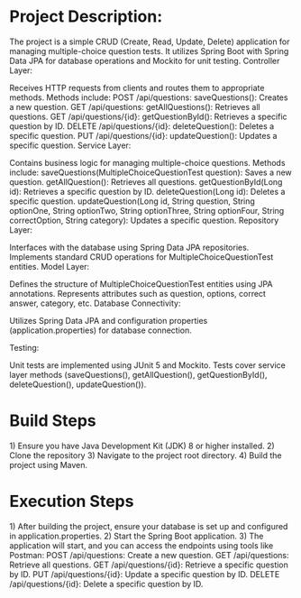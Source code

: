 <h1>Project Description:</h1>
The project is a simple CRUD (Create, Read, Update, Delete) application for managing multiple-choice question tests. It utilizes Spring Boot with Spring Data JPA for database operations and Mockito for unit testing.
Controller Layer:

Receives HTTP requests from clients and routes them to appropriate methods.
Methods include:
POST /api/questions: saveQuestions(): Creates a new question.
GET /api/questions: getAllQuestions(): Retrieves all questions.
GET /api/questions/{id}: getQuestionById(): Retrieves a specific question by ID.
DELETE /api/questions/{id}: deleteQuestion(): Deletes a specific question.
PUT /api/questions/{id}: updateQuestion(): Updates a specific question.
Service Layer:

Contains business logic for managing multiple-choice questions.
Methods include:
saveQuestions(MultipleChoiceQuestionTest question): Saves a new question.
getAllQuestion(): Retrieves all questions.
getQuestionById(Long id): Retrieves a specific question by ID.
deleteQuestion(Long id): Deletes a specific question.
updateQuestion(Long id, String question, String optionOne, String optionTwo, String optionThree, String optionFour, String correctOption, String category): Updates a specific question.
Repository Layer:

Interfaces with the database using Spring Data JPA repositories.
Implements standard CRUD operations for MultipleChoiceQuestionTest entities.
Model Layer:

Defines the structure of MultipleChoiceQuestionTest entities using JPA annotations.
Represents attributes such as question, options, correct answer, category, etc.
Database Connectivity:

Utilizes Spring Data JPA and configuration properties (application.properties) for database connection.


Testing:

Unit tests are implemented using JUnit 5 and Mockito.
Tests cover service layer methods (saveQuestions(), getAllQuestion(), getQuestionById(), deleteQuestion(), updateQuestion()).

<h1>Build Steps</h1>
  1) Ensure you have Java Development Kit (JDK) 8 or higher installed.
  2) Clone the repository
  3) Navigate to the project root directory.
  4) Build the project using Maven.
<h1>Execution Steps</h1>
  1) After building the project, ensure your database is set up and configured in application.properties.
  2) Start the Spring Boot application.
  3) The application will start, and you can access the endpoints using tools like Postman:
      POST /api/questions: Create a new question.
      GET /api/questions: Retrieve all questions.
      GET /api/questions/{id}: Retrieve a specific question by ID.
      PUT /api/questions/{id}: Update a specific question by ID.
      DELETE /api/questions/{id}: Delete a specific question by ID.
